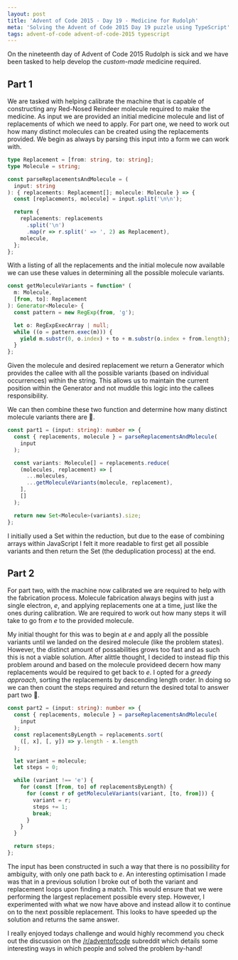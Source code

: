 ```yaml
---
layout: post
title: 'Advent of Code 2015 - Day 19 - Medicine for Rudolph'
meta: 'Solving the Advent of Code 2015 Day 19 puzzle using TypeScript'
tags: advent-of-code advent-of-code-2015 typescript
---
```


On the nineteenth day of Advent of Code 2015 Rudolph is sick and we have been tasked to help develop the _custom-made_ medicine required.

<!--more-->

## Part 1

We are tasked with helping calibrate the machine that is capable of constructing any Red-Nosed Reindeer molecule required to make the medicine.
As input we are provided an initial medicine molecule and list of replacements of which we need to apply.
For part one, we need to work out how many distinct molecules can be created using the replacements provided.
We begin as always by parsing this input into a form we can work with.

```typescript
type Replacement = [from: string, to: string];
type Molecule = string;

const parseReplacementsAndMolecule = (
  input: string
): { replacements: Replacement[]; molecule: Molecule } => {
  const [replacements, molecule] = input.split('\n\n');

  return {
    replacements: replacements
      .split('\n')
      .map(r => r.split(' => ', 2) as Replacement),
    molecule,
  };
};
```

With a listing of all the replacements and the initial molecule now available we can use these values in determining all the possible molecule variants.

```typescript
const getMoleculeVariants = function* (
  m: Molecule,
  [from, to]: Replacement
): Generator<Molecule> {
  const pattern = new RegExp(from, 'g');

  let o: RegExpExecArray | null;
  while ((o = pattern.exec(m))) {
    yield m.substr(0, o.index) + to + m.substr(o.index + from.length);
  }
};
```

Given the molecule and desired replacement we return a Generator which provides the callee with all the possible variants (based on individual occurrences) within the string.
This allows us to maintain the current position within the Generator and not muddle this logic into the callees responsibility.

We can then combine these two function and determine how many distinct molecule variants there are 🌟.

```typescript
const part1 = (input: string): number => {
  const { replacements, molecule } = parseReplacementsAndMolecule(
    input
  );

  const variants: Molecule[] = replacements.reduce(
    (molecules, replacement) => [
      ...molecules,
      ...getMoleculeVariants(molecule, replacement),
    ],
    []
  );

  return new Set<Molecule>(variants).size;
};
```

I initially used a Set within the reduction, but due to the ease of combining arrays within JavaScript I felt it more readable to first get all possible variants and then return the Set (the deduplication process) at the end.

## Part 2

For part two, with the machine now calibrated we are required to help with the fabrication process.
Molecule fabrication always begins with just a single electron, _e_, and applying replacements one at a time, just like the ones during calibration.
We are required to work out how many steps it will take to go from _e_ to the provided molecule.

My initial thought for this was to begin at _e_ and apply all the possible variants until we landed on the desired molecule (like the problem states).
However, the distinct amount of possabilities grows too fast and as such this is not a viable solution.
After alittle thought, I decided to instead flip this problem around and based on the molecule provideed decern how many replacements would be required to get back to _e_.
I opted for a _greedy approach_, sorting the replacements by descending length order.
In doing so we can then count the steps required and return the desired total to answer part two 🌟.

```typescript
const part2 = (input: string): number => {
  const { replacements, molecule } = parseReplacementsAndMolecule(
    input
  );
  const replacementsByLength = replacements.sort(
    ([, x], [, y]) => y.length - x.length
  );

  let variant = molecule;
  let steps = 0;

  while (variant !== 'e') {
    for (const [from, to] of replacementsByLength) {
      for (const r of getMoleculeVariants(variant, [to, from])) {
        variant = r;
        steps += 1;
        break;
      }
    }
  }

  return steps;
};
```

The input has been constructed in such a way that there is no possibility for ambiguity, with only one path back to _e_.
An interesting optimisation I made was that in a previous solution I broke out of both the variant and replacement loops upon finding a match.
This would ensure that we were performing the largest replacement possible every step.
However, I experimented with what we now have above and instead allow it to continue on to the next possible replacement.
This looks to have speeded up the solution and returns the same answer.

I really enjoyed todays challenge and would highly recommend you check out the discussion on the [/r/adventofcode](https://www.reddit.com/r/adventofcode/comments/3xflz8/day_19_solutions/) subreddit which details some interesting ways in which people and solved the problem by-hand!
